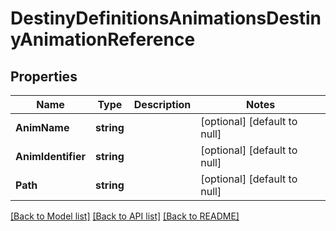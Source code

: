 # DestinyDefinitionsAnimationsDestinyAnimationReference

## Properties
Name | Type | Description | Notes
------------ | ------------- | ------------- | -------------
**AnimName** | **string** |  | [optional] [default to null]
**AnimIdentifier** | **string** |  | [optional] [default to null]
**Path** | **string** |  | [optional] [default to null]

[[Back to Model list]](../README.md#documentation-for-models) [[Back to API list]](../README.md#documentation-for-api-endpoints) [[Back to README]](../README.md)


